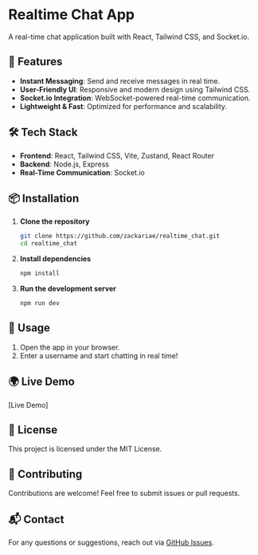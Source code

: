 # Realtime Chat App

A real-time chat application built with React, Tailwind CSS, and Socket.io.

## 🚀 Features

- **Instant Messaging**: Send and receive messages in real time.
- **User-Friendly UI**: Responsive and modern design using Tailwind CSS.
- **Socket.io Integration**: WebSocket-powered real-time communication.
- **Lightweight & Fast**: Optimized for performance and scalability.

## 🛠️ Tech Stack

- **Frontend**: React, Tailwind CSS, Vite, Zustand, React Router
- **Backend**: Node.js, Express
- **Real-Time Communication**: Socket.io

## 📦 Installation

1. **Clone the repository**
   ```sh
   git clone https://github.com/zackariae/realtime_chat.git
   cd realtime_chat
   ```

2. **Install dependencies**
   ```sh
   npm install
   ```

3. **Run the development server**
   ```sh
   npm run dev
   ```



## 🚀 Usage

1. Open the app in your browser.
2. Enter a username and start chatting in real time!

## 🌍 Live Demo

[Live Demo]

## 📜 License

This project is licensed under the MIT License.

## 🤝 Contributing

Contributions are welcome! Feel free to submit issues or pull requests.

## 📬 Contact

For any questions or suggestions, reach out via [GitHub Issues](https://github.com/zackariae/realtime_chat/issues).
